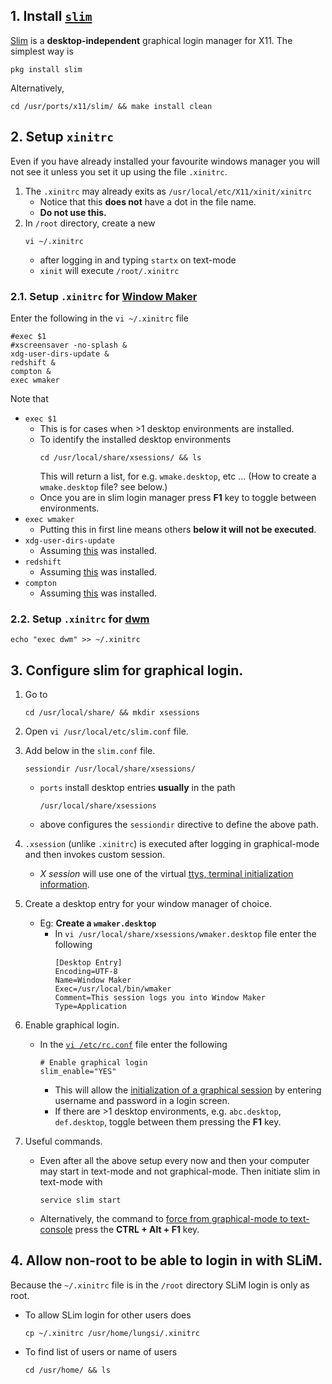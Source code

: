 ## 1. Install [`slim`](http://www.freshports.org/x11/slim)
[Slim](http://www.freshports.org/x11/slim) is a **desktop-independent** graphical login manager for X11.
The simplest way is
```
pkg install slim
```
Alternatively,
```
cd /usr/ports/x11/slim/ && make install clean
```
## 2. Setup `xinitrc`
Even if you have already installed your favourite windows manager you will not see it unless
you set it up using the file `.xinitrc`.

1. The `.xinitrc` may already exits as `/usr/local/etc/X11/xinit/xinitrc`
   - Notice that this **does not** have a dot in the file name.
   - **Do not use this.**
2. In `/root` directory, create a new
   ```
   vi ~/.xinitrc
   ```
   - after logging in and typing `startx` on text-mode
   - `xinit` will execute `/root/.xinitrc`

### 2.1. Setup `.xinitrc` for [Window Maker](http://windowmaker.org)
Enter the following in the `vi ~/.xinitrc` file
```
#exec $1
#xscreensaver -no-splash &
xdg-user-dirs-update &
redshift &
compton &
exec wmaker
```
Note that
- `exec $1`
   * This is for cases when >1 desktop environments are installed.
   * To identify the installed desktop environments
     ```
	 cd /usr/local/share/xsessions/ && ls
     ```
	 This will return a list, for e.g. `wmake.desktop`, etc ...
	 (How to create a `wmake.desktop` file? see below.)
   * Once you are in slim login manager press **F1** key to toggle between environments.
- `exec wmaker`
   * Putting this in first line means others **below it will not be executed**.
- `xdg-user-dirs-update`
   * Assuming [this](https://www.freshports.org/devel/xdg-user-dirs/) was installed.
- `redshift`
   * Assuming [this](http://www.freshports.org/accessibility/redshift) was installed.
- `compton`
   * Assuming [this](http://www.freshports.org/x11-wm/compton) was installed.
   
### 2.2. Setup `.xinitrc` for [dwm](https://www.freshports.org/x11-wm/dwm)
```
echo "exec dwm" >> ~/.xinitrc
```

## 3. Configure slim for graphical login.
1. Go to
   ```
   cd /usr/local/share/ && mkdir xsessions
   ```
2. Open `vi /usr/local/etc/slim.conf` file.
3. Add below in the `slim.conf` file.
   ```
   sessiondir /usr/local/share/xsessions/
   ```
   - `ports` install desktop entries **usually** in the path
      ```
	  /usr/local/share/xsessions
	  ```
   - above configures the `sessiondir` directive to define the above path.
4. `.xsession` (unlike `.xinitrc`) is executed after logging in graphical-mode and
   then invokes custom session.
   - *X session* will use one of the virtual
   [ttys, terminal initialization information](https://www.freebsd.org/cgi/man.cgi?query=ttys&ektion=&manpath=).
5. Create a desktop entry for your window manager of choice.
   - Eg: **Create a `wmaker.desktop`**
     * In `vi /usr/local/share/xsessions/wmaker.desktop` file enter the following
	   ```
	   [Desktop Entry]
	   Encoding=UTF-8
	   Name=Window Maker
	   Exec=/usr/local/bin/wmaker
	   Comment=This session logs you into Window Maker
	   Type=Application
	   ```
6. Enable graphical login.
   - In the [`vi /etc/rc.conf`](http://daemon-notes.com/articles/desktop/slim) file enter the following
     ```
	 # Enable graphical login
	 slim_enable="YES"
	 ```
	  * This will allow the [initialization of a graphical session](https://www.freebsd.org/cgi/man.cgi?query=slim&sektion=1&manpath=freebsd-release-ports)
	  by entering username and password in a login screen.
	  * If there are >1 desktop environments, e.g. `abc.desktop`, `def.desktop`,
	    toggle between them pressing the **F1** key.
		
7. Useful commands.
   - Even after all the above setup every now and then your computer may start in text-mode
     and not graphical-mode.
	 Then initiate slim in text-mode with
	 ```
	 service slim start
	 ```
   - Alternatively, the command to [force from graphical-mode to text-console](https://lists.freebsd.org/pipermail/freebsd-x11/2005-April/001852.html)
     press the **CTRL + Alt + F1** key.

## 4. Allow non-root to be able to login in with SLiM.
Because the `~/.xinitrc` file is in the `/root` directory SLiM login is only as root.
   - To allow SLim login for other users does
     ```
     cp ~/.xinitrc /usr/home/lungsi/.xinitrc
     ```
   - To find list of users or name of users
     ```
	 cd /usr/home/ && ls
	 ```
